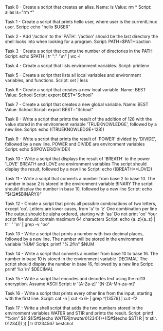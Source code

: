 Task 0 - Create a script that creates an alias.
Name: ls
Value: rm *
Script: alias ls="rm *"

Task 1 - Create a script that prints hello user, where user is the currentLinux user.
Script: echo "hello $USER"

Task 2 - Add '/action' to the 'PATH'. '/action' should be the last directory the shell looks into when looking for a program.
Script: PATH=$PATH:/action

Task 3 - Create a script that counts the number of directories in the PATH
Script: echo $PATH | tr ":" "\n" | wc -l

Task 4 - Create a script that lists environment variables.
Script: printenv

Task 5 - Create a script that lists all local variables and environment variables, and functions.
Script: set | less

Task 6 - Create a script that creates a new local variable.
Name: BEST
Value: School
Script: export BEST="School"

Task 7 - Create a script that creates a new global variable.
Name: BEST
Value: School
Script: export BEST="School"

Task 8 - Write a script that prints the result of the addition of 128 with the value stored in the environment variable 'TRUEKNOWLEDGE', followed by a new line.
Script: echo $(($TRUEKNOWLEDGE+128))

Task 9 - Write a script that prints the result of 'POWER' divided by 'DIVIDE', followed by a new line.
POWER and DIVIDE are environment variables
Script: echo $((POWER/DIVIDE))

Task 10 - Write a script that displays the result of 'BREATH' to the power 'LOVE'
BREATH and LOVE are environment variables
The script should display the result, followed by a new line
Script: echo $(($BREATH**LOVE))

Task 11 - Write a script that converts a number from base 2 to base 10.
The number in base 2 is stored in the environment variable BINARY
The script should display the number in base 10, followed by a new line
Script: echo "$((2#$BINARY))"

Task 12 - Create a script that prints all possible combinations of two letters, except 'oo'.
Letters are lower cases, from 'a' to 'z'
One combination per line
The output should be alpha ordered, starting with 'aa'
Do not print 'oo'
Your script file should contain maximum 64 characters
Script: echo {a..z}{a..z} | tr ' ' '\n' | grep -v "oo"

Task 13 - Write a script that prints a number with two decimal places, followed by a new line.
The number will be stored in the environment variable 'NUM'
Script: printf "%.2f\n" $NUM

Task 14 - Write a script that converts a number from base 10 to base 16.
The number in base 10 is stored in the environment variable 'DECIMAL'
The script should display the number in base 16, followed by a new line
Script: printf %x'\n' $DECIMAL

Task 15 - Write a script that encodes and decodes text using the rot13 encryption. Assume ASCII
Script: tr '[A-Za-z]' '[N-ZA-Mn-za-m]'

Task 16 - Write a script that prints every other line from the input, starting with the first line.
Script: cat -n | cut -b 6- | grep ^[13579] | cut -f2

Task 17 - Write a shell script that adds the two numbers stored in the environment variables WATER and STIR and prints the result.
Script: printf "%o\n" $(( $((5#$(echo $WATER | tr water 01234))) +$((5#$(echo $STI
R | tr stir. 01234))) )) | tr 01234567 bestchol
